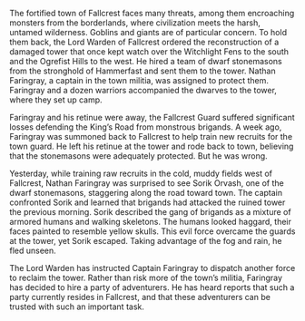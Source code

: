 The fortified town of Fallcrest faces many threats, among them encroaching monsters from the borderlands, where civilization meets the harsh, untamed wilderness. Goblins and giants are of particular concern. To hold them back, the Lord Warden of Fallcrest ordered the reconstruction of a damaged tower that once kept watch over the Witchlight Fens to the south and the Ogrefist Hills to the west. He hired a team of dwarf stonemasons from the stronghold of Hammerfast and sent them to the tower. Nathan Faringray, a captain in the town militia, was assigned to protect them. Faringray and a dozen warriors accompanied the dwarves to the tower, where they set up camp. 

Faringray and his retinue were away, the Fallcrest Guard suffered significant losses defending the King’s Road from monstrous brigands. A week ago, Faringray was summoned back to Fallcrest to help train new recruits for the town guard. He left his retinue at the tower and rode back to town, believing that the stonemasons were adequately protected. But he was wrong. 

Yesterday, while training raw recruits in the cold, muddy fields west of Fallcrest, Nathan Faringray was surprised to see Sorik Orvash, one of the dwarf stonemasons, staggering along the road toward town. The captain confronted Sorik and learned that brigands had attacked the ruined tower the previous morning. Sorik described the gang of brigands as a mixture of armored humans and walking skeletons. The humans looked haggard, their faces painted to resemble yellow skulls. This evil force overcame the guards at the tower, yet Sorik escaped. Taking advantage of the fog and rain, he fled unseen. 

The Lord Warden has instructed Captain Faringray to dispatch another force to reclaim the tower. Rather than risk more of the town’s militia, Faringray has decided to hire a party of adventurers. He has heard reports that such a party currently resides in Fallcrest, and that these adventurers can be trusted with such an important task.